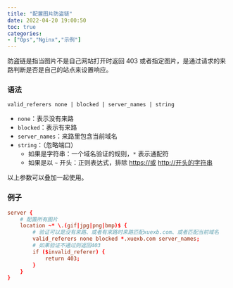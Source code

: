 ```yaml
---
title: "配置图片防盗链"
date: 2022-04-20 19:00:50
toc: true
categories:
- ["Ops","Nginx","示例"]
---
```


防盗链是指当图片不是自己网站打开时返回 403 或者指定图片，是通过请求的来路判断是否是自己的站点来设置响应。




### 语法
`valid_referers none | blocked | server_names | string`

- `none`：表示没有来路
- `blocked`：表示有来路
- `server_names`：来路里包含当前域名
- `string`：（忽略端口）
   - 如果是字符串：一个域名验证的规则，`*` 表示通配符
   - 如果是以 `~` 开头：正则表达式，排除 [https://或](https://xn--1nu) [http://开头的字符串](http://xn--kiq21y5tbb1fby2bm2f)

以上参数可以叠加一起使用。

### 例子
```conf
server {
    # 配置所有图片
    location ~* \.(gif|jpg|png|bmp)$ {
        # 验证可以是没有来路、或者有来路时来路匹配xuexb.com、或者匹配当前域名
        valid_referers none blocked *.xuexb.com server_names;
        # 如果验证不通过则返回403
        if ($invalid_referer) {
            return 403;
        }
    }
}
```

